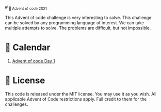 #<sub> 🏇 Advent of code 2021</sub>

This Advent of code challenge is very interesting to solve. This challenge can be solved by any programming language of interest. We can take multiple attempts to solve.
The problems are difficult, but not impossible.

# 📆 Calendar

1. [Advent of code Day 1](https://github.com/sudhasew/advent_of_code_2021_1.git)

# 📜 License

This code is released under the MIT license. You may use it as you wish. All applicable Advent of Code restrictions apply. Full credit to them for the challenges.
